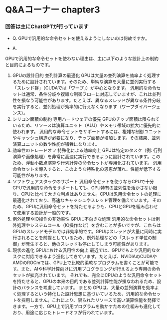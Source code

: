 # Q&Aコーナー chapter3

### 回答は主にChatGPTが行っています

- Q. GPUで汎用的な命令セットを使えるようにしないのは何故ですか。

- A.

GPUで汎用的な命令セットを使わない理由は、主に以下のような設計上の制約と目的によるものです。

1. GPUの設計目的
並列計算の最適化
GPUは大量の並列演算を効率よく処理するために設計されています。そのため、単純な演算を大量に並列実行する「スレッド群」（CUDAでは「ワープ」）が中心となります。
汎用的な命令セットは通常、条件分岐や複雑な制御フローに対応していますが、これは並列性を損なう可能性があります。たとえば、異なるスレッドが異なる条件分岐を実行すると、並列処理が効率的に行えなくなります（ワープダイバージェンス）。
2. シリコン面積の制約
専用ハードウェアの優先
GPUのチップ面積は限られているため、リソースは演算ユニット（ALU）やメモリ帯域の拡大に優先的に使われます。
汎用的な命令セットをサポートするには、複雑な制御ユニットやキャッシュ構造が必要になり、チップ面積が増加します。その結果、並列演算ユニットの数や性能が犠牲になります。
3. 効率性のトレードオフ
特殊化による効率向上
GPUは特定のタスク（例: 行列演算や画像処理）を非常に高速に実行できるように設計されています。このため、浮動小数点演算や行列計算の命令セットが専用化されています。
汎用命令セットを導入すると、このような特殊化の恩恵が薄れ、性能が低下する可能性があります。
4. ソフトウェアスタックのサポート
汎用命令セットを使うならCPUで十分
GPUで汎用的な命令をサポートしても、GPU特有の並列性を活かさない限り、CPUと比べて大きな利点はありません。CPUは汎用命令セットの処理に最適化されており、高速なキャッシュやスレッド管理を備えています。
そのため、GPUに汎用命令セットを持たせるよりも、CPUとGPUを組み合わせて使用する設計が一般的です。
5. 例外処理やIO操作の非効率性
GPUに不向きな処理
汎用的な命令セットは例外処理やシステムコール（IO操作など）を含むことが多いですが、これらはGPUのスレッドモデルでは非効率的です。GPUはスレッドが大量に同時に実行されることを前提としているため、例外処理などの「スレッド単位の制御」が発生すると、他のスレッドも停止してしまう可能性があります。
6. 現状の進化
GPUにおける汎用性の向上
最近では、GPUでもより汎用的なタスクに対応できるよう進化してきています。たとえば、NVIDIAのCUDAやAMDのROCmでは、GPU上で比較的柔軟なプログラムを書くことが可能です。また、AIや科学計算向けに汎用プログラミングが行えるよう専用の命令セットが拡充されています。
それでも、完全にCPUのような汎用命令セットを持たせると、GPUの本来の目的である並列計算性能が損なわれるため、設計のバランスを考慮しています。
まとめ
GPUは、大量の並列演算を効率よく処理するという特化した設計思想に基づいているため、汎用的な命令セットを採用しません。これにより、限られたリソースで高い演算性能を発揮できます。一方で、GPU上で汎用プログラムを動かすための仕組みも進化しており、用途に応じたトレードオフが行われています。
